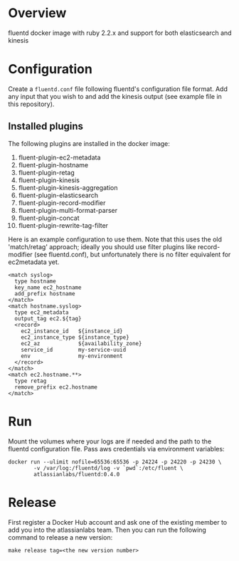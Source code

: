 # Overview

fluentd docker image with ruby 2.2.x and support for both elasticsearch and kinesis

# Configuration

Create a `fluentd.conf` file following fluentd's configuration file
format. Add any input that you wish to and add the kinesis output
(see example file in this repository).

## Installed plugins

The following plugins are installed in the docker image:

1. fluent-plugin-ec2-metadata
1. fluent-plugin-hostname
1. fluent-plugin-retag
1. fluent-plugin-kinesis
1. fluent-plugin-kinesis-aggregation
1. fluent-plugin-elasticsearch
1. fluent-plugin-record-modifier
1. fluent-plugin-multi-format-parser
1. fluent-plugin-concat
1. fluent-plugin-rewrite-tag-filter

Here is an example configuration to use them. Note that this uses
the old 'match/retag' approach; ideally you should use filter plugins
like record-modifier (see fluentd.conf), but unfortunately there
is no filter equivalent for ec2metadata yet.

```
<match syslog>
  type hostname
  key_name ec2_hostname
  add_prefix hostname
</match>
<match hostname.syslog>
  type ec2_metadata
  output_tag ec2.${tag}
  <record>
    ec2_instance_id   ${instance_id}
    ec2_instance_type ${instance_type}
    ec2_az            ${availability_zone}
    service_id        my-service-uuid
    env               my-environment
  </record>
</match>
<match ec2.hostname.**>
  type retag
  remove_prefix ec2.hostname
</match>
```

# Run

Mount the volumes where your logs are if needed and the path to the
fluentd configuration file. Pass aws credentials via environment
variables:

    docker run --ulimit nofile=65536:65536 -p 24224 -p 24220 -p 24230 \
            -v /var/log:/fluentd/log -v `pwd`:/etc/fluent \
            atlassianlabs/fluentd:0.4.0

# Release
First register a Docker Hub account and ask one of the existing member to add you into the atlassianlabs team. Then you can run the following command to release a new version:

```
make release tag=<the new version number>
```
